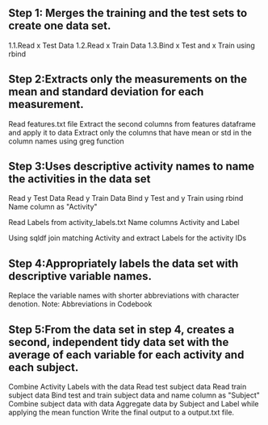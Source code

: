 ## Step 1: Merges the training and the test sets to create one data set.
  1.1.Read x Test Data
  1.2.Read x Train Data
  1.3.Bind x Test and x Train using rbind
  
## Step 2:Extracts only the measurements on the mean and standard deviation for each measurement. 
  Read features.txt file
  Extract the second columns from features dataframe and apply it to data
  Extract only the columns that have mean or std in the column names using greg function

## Step 3:Uses descriptive activity names to name the activities in the data set
  Read y Test Data
  Read y Train Data
  Bind y Test and y Train using rbind
  Name column as "Activity"

  Read Labels from activity_labels.txt
  Name columns Activity and Label

  Using sqldf join matching Activity and extract Labels for the activity IDs

## Step 4:Appropriately labels the data set with descriptive variable names.
  Replace the variable names with shorter abbreviations with character denotion.
  Note: Abbreviations in Codebook
  
## Step 5:From the data set in step 4, creates a second, independent tidy data set with the average of each variable for each activity and each subject.
  Combine Activity Labels with the data
  Read test subject data
  Read train subject data
  Bind test and train subject data and name column as "Subject"
  Combine subject data with data
  Aggregate data by Subject and Label while applying the mean function
  Write the final output to a output.txt file.
